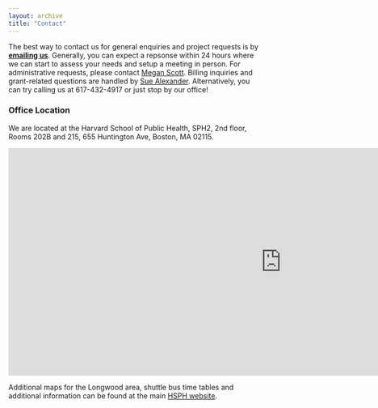 ```yaml
---
layout: archive
title: "Contact"
---
```


The best way to contact us for general enquiries and project requests is by **[emailing us](mailto:bioinformatics@hsph.harvard.edu)**. Generally, you can expect a repsonse within 24 hours where we can start to assess your needs and setup a meeting in person. For administrative requests, please contact [Megan Scott](mailto:mescott@hsph.harvard.edu). Billing inquiries and grant-related questions are handled by [Sue Alexander](mailto:salexand@hsph.harvard.edu). Alternatively, you can try calling us at 617-432-4917 or just stop by our office!

### Office Location

We are located at the Harvard School of Public Health, SPH2, 2nd floor, Rooms 202B and 215, 655 Huntington Ave, Boston, MA 02115. 

<iframe src="https://www.google.com/maps/embed?pb=!1m18!1m12!1m3!1d5898.66583363224!2d-71.10239336878662!3d42.33542501123007!2m3!1f0!2f0!3f0!3m2!1i1024!2i768!4f13.1!3m3!1m2!1s0x89e379895b79ced3%3A0x679266ac78a5478a!2s655+Huntington+Ave!5e0!3m2!1sen!2sus!4v1397283489103" width="1080" height="450" frameborder="0" style="border:0"></iframe>

Additional maps for the Longwood area, shuttle bus time tables and additional information can be found at the main [HSPH website](http://www.hsph.harvard.edu/about/location-and-directions/).
